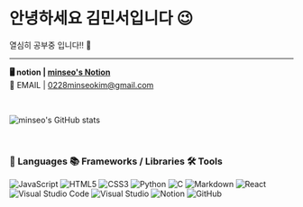 <!--![header](https://capsule-render.vercel.app/api?type=waving&color=gradient&height=250&section=header&text=I'm%20Minseo!&fontSize=90&animation=fadeIn&fontAlignY=38&descAlignY=51&descAlign=62&width=100%)
<div align='center'>-->
  <h1> 안녕하세요 김민서입니다 😉</h1>
  <!--💛 Time for me to shine 💛 <br>-->
  열심히 공부중 입니다!! 💪<hr>
  
  <strong>🖥 notion | <a href="https://hail-hydrangea-2de.notion.site/83e2472a938046bf9f7efcd94ae0b4a7">minseo's Notion</a></strong><br>
  📩 EMAIL | 0228minseokim@gmail.com  

  <br>

  ![minseo's GitHub stats](https://github-readme-stats.vercel.app/api?username=minseo0228&show_icons=true&theme=vue-dark)
  <!----[![Solved.ac프로필](http://mazassumnida.wtf/api/v2/generate_badge?boj=kimminseo228)](https://solved.ac/kimminseo228)--->

  <br>

  ### 📃 Languages 📚 Frameworks / Libraries 🛠 Tools
  ![JavaScript](https://img.shields.io/badge/javascript-%23323330.svg?style=for-the-badge&logo=javascript&logoColor=%23F7DF1E)
  ![HTML5](https://img.shields.io/badge/html5-%23E34F26.svg?style=for-the-badge&logo=html5&logoColor=white)
  ![CSS3](https://img.shields.io/badge/css3-%231572B6.svg?style=for-the-badge&logo=css3&logoColor=white)
  ![Python](https://img.shields.io/badge/python-3670A0?style=for-the-badge&logo=python&logoColor=ffdd54)
  ![C](https://img.shields.io/badge/c-%2300599C.svg?style=for-the-badge&logo=c&logoColor=white)
  ![Markdown](https://img.shields.io/badge/markdown-%23000000.svg?style=for-the-badge&logo=markdown&logoColor=white)
  ![React](https://img.shields.io/badge/react-%2320232a.svg?style=for-the-badge&logo=react&logoColor=%2361DAFB)
  ![Visual Studio Code](https://img.shields.io/badge/Visual%20Studio%20Code-0078d7.svg?style=for-the-badge&logo=visual-studio-code&logoColor=white)
  ![Visual Studio](https://img.shields.io/badge/Visual%20Studio-5C2D91.svg?style=for-the-badge&logo=visual-studio&logoColor=white)
  ![Notion](https://img.shields.io/badge/Notion-%23000000.svg?style=for-the-badge&logo=notion&logoColor=white)
  ![GitHub](https://img.shields.io/badge/github-%23121011.svg?style=for-the-badge&logo=github&logoColor=white)

  <br>
</div>
